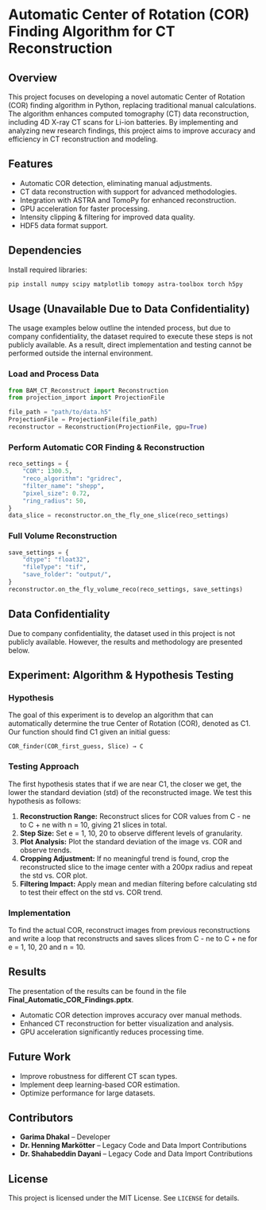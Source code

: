 # Automatic Center of Rotation (COR) Finding Algorithm for CT Reconstruction

## Overview
This project focuses on developing a novel automatic Center of Rotation (COR) finding algorithm in Python, replacing traditional manual calculations. The algorithm enhances computed tomography (CT) data reconstruction, including 4D X-ray CT scans for Li-ion batteries. By implementing and analyzing new research findings, this project aims to improve accuracy and efficiency in CT reconstruction and modeling.

## Features
- Automatic COR detection, eliminating manual adjustments.
- CT data reconstruction with support for advanced methodologies.
- Integration with ASTRA and TomoPy for enhanced reconstruction.
- GPU acceleration for faster processing.
- Intensity clipping & filtering for improved data quality.
- HDF5 data format support.

## Dependencies
Install required libraries:
```bash
pip install numpy scipy matplotlib tomopy astra-toolbox torch h5py
```

## Usage (Unavailable Due to Data Confidentiality)
The usage examples below outline the intended process, but due to company confidentiality, the dataset required to execute these steps is not publicly available. As a result, direct implementation and testing cannot be performed outside the internal environment.
### Load and Process Data
```python
from BAM_CT_Reconstruct import Reconstruction
from projection_import import ProjectionFile

file_path = "path/to/data.h5"
ProjectionFile = ProjectionFile(file_path)
reconstructor = Reconstruction(ProjectionFile, gpu=True)
```

### Perform Automatic COR Finding & Reconstruction
```python
reco_settings = {
    "COR": 1300.5,
    "reco_algorithm": "gridrec",
    "filter_name": "shepp",
    "pixel_size": 0.72,
    "ring_radius": 50,
}
data_slice = reconstructor.on_the_fly_one_slice(reco_settings)
```

### Full Volume Reconstruction
```python
save_settings = {
    "dtype": "float32",
    "fileType": "tif",
    "save_folder": "output/",
}
reconstructor.on_the_fly_volume_reco(reco_settings, save_settings)
```

## Data Confidentiality
Due to company confidentiality, the dataset used in this project is not publicly available. However, the results and methodology are presented below.

## Experiment: Algorithm & Hypothesis Testing

### Hypothesis 
The goal of this experiment is to develop an algorithm that can automatically determine the true Center of Rotation (COR), denoted as C1. Our function should find C1 given an initial guess:

```
COR_finder(COR_first_guess, Slice) → C
```

### Testing Approach
The first hypothesis states that if we are near C1, the closer we get, the lower the standard deviation (std) of the reconstructed image. We test this hypothesis as follows:

1. **Reconstruction Range:** Reconstruct slices for COR values from C - ne to C + ne with n = 10, giving 21 slices in total.
2. **Step Size:** Set e = 1, 10, 20 to observe different levels of granularity.
3. **Plot Analysis:** Plot the standard deviation of the image vs. COR and observe trends.
4. **Cropping Adjustment:** If no meaningful trend is found, crop the reconstructed slice to the image center with a 200px radius and repeat the std vs. COR plot.
5. **Filtering Impact:** Apply mean and median filtering before calculating std to test their effect on the std vs. COR trend.

### Implementation
To find the actual COR, reconstruct images from previous reconstructions and write a loop that reconstructs and saves slices from C - ne to C + ne for e = 1, 10, 20 and n = 10.

## Results
The presentation of the results can be found in the file **Final_Automatic_COR_Findings.pptx**.
- Automatic COR detection improves accuracy over manual methods.
- Enhanced CT reconstruction for better visualization and analysis.
- GPU acceleration significantly reduces processing time.

## Future Work
- Improve robustness for different CT scan types.
- Implement deep learning-based COR estimation.
- Optimize performance for large datasets.

## Contributors
- **Garima Dhakal** – Developer
- **Dr. Henning Markötter** – Legacy Code and Data Import Contributions
- **Dr. Shahabeddin Dayani** – Legacy Code and Data Import Contributions


## License
This project is licensed under the MIT License. See `LICENSE` for details.

